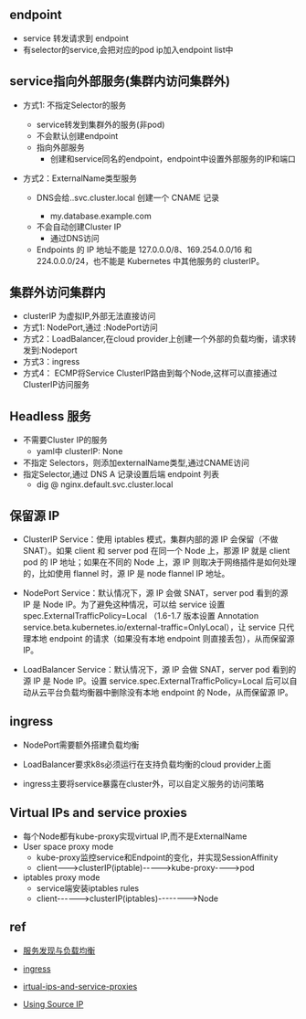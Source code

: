 ## endpoint
+ service 转发请求到 endpoint
+ 有selector的service,会把对应的pod ip加入endpoint list中



## service指向外部服务(集群内访问集群外)

+ 方式1: 不指定Selector的服务
    + service转发到集群外的服务(非pod)
    + 不会默认创建endpoint
    + 指向外部服务
        + 创建和service同名的endpoint，endpoint中设置外部服务的IP和端口

+ 方式2：ExternalName类型服务
    + DNS会给<service-name>.<namespace>.svc.cluster.local 创建一个 CNAME 记录
        + my.database.example.com
    + 不会自动创建Cluster IP
        + 通过DNS访问
    + Endpoints 的 IP 地址不能是 127.0.0.0/8、169.254.0.0/16 和 224.0.0.0/24，也不能是 Kubernetes 中其他服务的 clusterIP。

## 集群外访问集群内

+ clusterIP 为虚拟IP,外部无法直接访问
+ 方式1: NodePort,通过 <NodeIP>:NodePort访问
+ 方式2：LoadBalancer,在cloud provider上创建一个外部的负载均衡，请求转发到<NodeIP>:Nodeport
+ 方式3：ingress
+ 方式4： ECMP将Service ClusterIP路由到每个Node,这样可以直接通过ClusterIP访问服务

## Headless 服务
+ 不需要Cluster IP的服务
    + yaml中 clusterIP: None
+ 不指定 Selectors，则添加externalName类型,通过CNAME访问
+ 指定Selector,通过 DNS A 记录设置后端 endpoint 列表
    + dig @<ip>  nginx.default.svc.cluster.local


## 保留源 IP
+ ClusterIP Service：使用 iptables 模式，集群内部的源 IP 会保留（不做 SNAT）。如果 client 和 server pod 在同一个 Node 上，那源 IP 就是 client pod 的 IP 地址；如果在不同的 Node 上，源 IP 则取决于网络插件是如何处理的，比如使用 flannel 时，源 IP 是 node flannel IP 地址。

+ NodePort Service：默认情况下，源 IP 会做 SNAT，server pod 看到的源 IP 是 Node IP。为了避免这种情况，可以给 service 设置 spec.ExternalTrafficPolicy=Local （1.6-1.7 版本设置 Annotation service.beta.kubernetes.io/external-traffic=OnlyLocal），让 service 只代理本地 endpoint 的请求（如果没有本地 endpoint 则直接丢包），从而保留源 IP。

+ LoadBalancer Service：默认情况下，源 IP 会做 SNAT，server pod 看到的源 IP 是 Node IP。设置 service.spec.ExternalTrafficPolicy=Local 后可以自动从云平台负载均衡器中删除没有本地 endpoint 的 Node，从而保留源 IP。

## ingress
+ NodePort需要额外搭建负载均衡

+ LoadBalancer要求k8s必须运行在支持负载均衡的cloud provider上面

+ ingress主要将service暴露在cluster外，可以自定义服务的访问策略

## Virtual IPs and service proxies
+ 每个Node都有kube-proxy实现virtual IP,而不是ExternalName
+ User space proxy mode
    + kube-proxy监控service和Endpoint的变化，并实现SessionAffinity
    + client--->clusterIP(iptable)----->kube-proxy---->pod
+ iptables proxy mode
    + service端安装iptables rules
    + client------>clusterIP(iptables)-------->Node

## ref
+ [服务发现与负载均衡](https://feisky.gitbooks.io/kubernetes/content/concepts/service.html)

+ [ingress](https://feisky.gitbooks.io/kubernetes/content/concepts/ingress.html)

+ [irtual-ips-and-service-proxies](https://kubernetes.io/docs/concepts/services-networking/service/#virtual-ips-and-service-proxies)

+ [Using Source IP](https://kubernetes.io/docs/tutorials/services/source-ip/)
